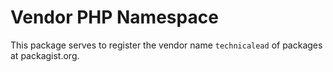 # Vendor PHP Namespace

This package serves to register the vendor name `technicalead` of packages at packagist.org.

